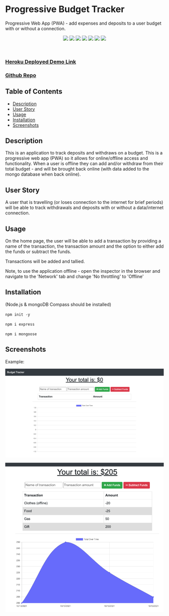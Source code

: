 # Progressive Budget Tracker
Progressive Web App (PWA) - add expenses and deposits to a user budget with or without a connection.

<p align="center">
 <img src="https://img.shields.io/github/repo-size/ssharp0/progressive-budget-tracker">
 <img src="https://img.shields.io/badge/Javascript-yellow">
 <img src="https://img.shields.io/badge/-node.js-green">
 <img src="https://img.shields.io/badge/-mongoDB-purple">
 <img src="https://img.shields.io/badge/-express npm-brown">
 <img src="https://img.shields.io/badge/-mongoose npm-blue">
 <img src="https://img.shields.io/badge/-dotenv npm-grey">
</p>


<br>

### [Heroku Deployed Demo Link](https://pwa-budget-tracker-s01.herokuapp.com/)

### [Github Repo](https://github.com/ssharp0/progressive-budget-tracker)


## Table of Contents

- [Description](#description)
- [User Story](#user-story)
- [Usage](#usage)
- [Installation](#installation)
- [Screenshots](#screenshots)

## Description

This is an application to track deposits and withdraws on a budget. This is a progressive web app (PWA) so it allows for online/offline access and functionality. When a user is offline they can add and/or withdraw from their total budget - and will be brought back online (with data added to the mongo database when back online). 


## User Story

A user that is travelling (or loses connection to the internet for brief periods) will be able to track withdrawals and deposits with or without a data/internet connection.

## Usage

On the home page, the user will be able to add a transaction by providing a name of the transaction, the transaction amount and the option to either add the funds or subtract the funds. 

Transactions will be added and tallied. 

Note, to use the application offline - open the inspector in the browser and navigate to the 'Network' tab and change 'No throttling' to 'Offline'

## Installation

(Node.js & mongoDB Compass should be installed)

`npm init -y`

`npm i express`

`npm i mongoose`

## Screenshots

Example: 

<kbd>

![](/public/assets/img/budget.png)

![](/public/assets/img/transactions.png)

</kbd>